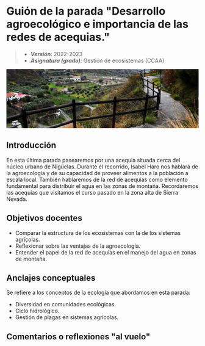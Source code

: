 # Guión de la parada "Desarrollo agroecológico e importancia de las redes de acequias."


> + **_Versión_**: 2022-2023
> + **_Asignatura (grado)_**: Gestión de ecosistemas (CCAA)

![portada](https://github.com/aprendiendo-cosas/C_agro_acequias_gesteco/raw/main/images/pavilla.jpg) 


## Introducción
En esta última parada pasearemos por una acequia situada cerca del núcleo urbano de Nigüelas. Durante el recorrido, Isabel Haro nos hablará de la agroecología y de su capacidad de proveer alimentos a la población a escala local. También hablaremos de la red de acequias como elemento fundamental para distribuir el agua en las zonas de montaña. Recordaremos las acequias que visitamos el curso pasado en la zona alta de Sierra Nevada.




## Objetivos docentes
+ Comparar la estructura de los ecosistemas con la de los sistemas agrícolas.
+ Reflexionar sobre las ventajas de la agroecología.
+ Entender el papel de la red de acequias en el manejo del agua en zonas de montaña.



## Anclajes conceptuales

Se refiere a los conceptos de la ecología que abordamos en esta parada:

- Diversidad en comunidades ecológicas.
- Ciclo hidrológico.
- Gestión de plagas en sistemas agrícolas.



## Comentarios o reflexiones "al vuelo"



